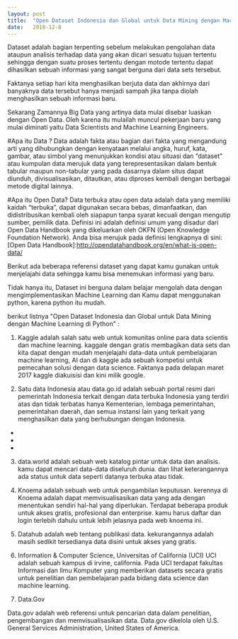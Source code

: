 ```yaml
---
layout: post
title:  "Open Dataset Indonesia dan Global untuk Data Mining dengan Machine Learning di Python"
date:   2018-12-8
---
```


<p class="intro"><span class="dropcap">D</span>ataset adalah bagian terpenting sebelum melakukan pengolahan data ataupun analisis terhadap data yang akan dicari sesuatu tujuan tertentu sehingga dengan suatu proses tertentu dengan motode tertentu dapat dihasilkan sebuah informasi yang sangat berguna dari data sets tersebut.</p>

Faktanya setiap hari kita menghasilkan berjuta data dan akhirnya dari banyaknya data tersebut hanya menjadi sampah jika tanpa diolah menghasilkan sebuah informasi baru. 

Sekarang Zamannya Big Data yang artinya data mulai disebar luaskan dengan Open Data. Oleh karena itu mulailah muncul pekerjaan baru yang mulai diminati yaitu Data Scientists and Machine Learning Engineers.

#Apa itu Data ?
Data adalah fakta atau bagian dari fakta yang mengandung arti yang dihubungkan dengan kenyataan melalui angka, huruf, kata, gambar, atau simbol yang menunjukkan kondisi atau situasi dan “dataset” atau kumpulan data merujuk data yang terepresentasikan dalam bentuk tabular maupun non-tabular yang pada dasarnya dalam situs dapat diunduh, divisualisasikan, ditautkan, atau diproses kembali dengan berbagai metode digital lainnya.

#Apa itu Open Data?
Data terbuka atau open data adalah data yang memiliki kaidah “terbuka”, dapat digunakan secara bebas, dimanfaatkan, dan didistribusikan kembali oleh siapapun tanpa syarat kecuali dengan mengutip sumber, pemilik data. Definisi ini adalah definisi umum yang disadur dari Open Data Handbook yang dikeluarkan oleh OKFN (Open Knowledge Foundation Network). Anda bisa merujuk pada definisi lengkapnya di sini: [Open Data Handbook]:http://opendatahandbook.org/en/what-is-open-data/

Berikut ada beberapa referensi dataset yang dapat kamu gunakan untuk menjelajahi data sehingga kamu bisa menemukan informasi yang baru. 

Tidak hanya itu, Dataset ini berguna dalam belajar mengolah data dengan mengimplementasikan Machine Learning dan Kamu dapat menggunakan python, karena python itu mudah.

berikut listnya "Open Dataset Indonesia dan Global untuk Data Mining dengan Machine Learning di Python" :

1. [Kaggle]: http://Kaggle.com
Kaggle adalah salah satu web untuk komunitas online para data scientis dan machine learning. kaggale dengan gratis membagikan data sets dan kita dapat dengan mudah menjelajahi data-data untuk pembelajaran machine learning, AI dan di kaggle ada sebuah kompetisi untuk pemecahan solusi dengan data science. Faktanya pada delapan maret 2017 kaggle diakuisisi dan kini milik google.

[Datasets Kaggle]: https://www.kaggle.com/datasets

2. [Satu Data Indonesia]: https://data.go.id/
Satu data Indonesia atau data.go.id adalah sebuah portal resmi dari pemerintah Indonesia terkait dengan data terbuka Indonesia yang terdiri atas dan tidak terbatas hanya Kementerian, lembaga pemerintahan, pemerintahan daerah, dan semua instansi lain yang terkait yang menghasilkan data yang berhubungan dengan Indonesia. 

- [Syarat Penggunaan Data]: https://data.go.id/persyaratan-penggunaan/
- [Datasets Satu Data Indonesia]: https://data.go.id/dataset
- [Datasets Jakarta]: http://data.jakarta.go.id/dataset



3. [Data World]: https://data.world
data.world adalah sebuah web katalog pintar untuk data dan analisis. kamu dapat mencari data-data diseluruh dunia. dan lihat keterangannya ada status untuk data seperti datanya terbuka atau tidak.

[Datasets Data World Indonesia]: https://data.world/datasets/indonesia

4. [Knoema]: http://knoema.com/
Knoema adalah sebuah web untuk pengambilan keputusan. kerennya di Knoema adalah dapat memvisualisasikan data yang ada dengan menentukan sendiri hal-hal yang diperlukan. Terdapat beberapa produk untuk akses gratis, profesional dan enterprise. kamu harus daftar dan login terlebih dahulu untuk lebih jelasnya pada web knoema ini.

[Knoema Datasets Indonesia]: http://knoema.com/atlas/topics/Indonesia/

5. [Datahub.io]: https://datahub.io/
Datahub adalah web tentang publikasi data. kekurangannya adalah masih sedikit tersedianya data disini untuk akses yang gratis.

[Datahub.io Datasets Indonesia]:https://datahub.io/search?q=Indonesia

6. Information & Computer Science, Universitas of California (UCI)
UCI adalah sebuah kampus di irvine, california. Pada UCI terdapat fakultas Informasi dan Ilmu Komputer yang memberikan datasets secara gratis untuk penelitian dan pembelajaran pada bidang data science dan machine learning.

[Datasets UCI Machine Learning Repository]:https://archive.ics.uci.edu/ml/datasets.html

7. Data.Gov

Data.gov adalah web referensi untuk pencarian data dalam penelitian, pengembangan dan memvisualisasikan data. Data.gov dikelola oleh U.S. General Services Administration, United States of America.

[Datasets Data.gov Indonesia]: https://catalog.data.gov/dataset?q=Indonesia&sort=views_recent+desc&as_sfid=AAAAAAXdgKHWtMUbunSzOyROvZi_vuhX-_n0uZeDjLalz12i9TZPetqud_B0W_KaRUe9s3Vvsn6hV60-jF8cdzWhfXpBtpw3LTCTVZXV9Gto5F_khwJrEnT2GrGuwdys94OEa4A%3D&as_fid=f2eda0633aa46cbee9efa926f5cf794e79c716f6&ext_location=&ext_bbox=&ext_prev_extent=-142.03125%2C2.4601811810210052%2C-59.0625%2C58.63121664342478
